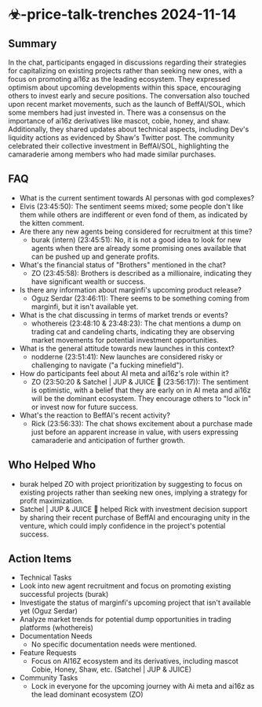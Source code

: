 # ☣-price-talk-trenches 2024-11-14

## Summary

In the chat, participants engaged in discussions regarding their strategies for capitalizing on existing projects rather
than seeking new ones, with a focus on promoting ai16z as the leading ecosystem. They expressed optimism about upcoming
developments within this space, encouraging others to invest early and secure positions. The conversation also touched
upon recent market movements, such as the launch of BeffAI/SOL, which some members had just invested in. There was a
consensus on the importance of ai16z derivatives like mascot, cobie, honey, and shaw. Additionally, they shared updates
about technical aspects, including Dev's liquidity actions as evidenced by Shaw's Twitter post. The community celebrated
their collective investment in BeffAI/SOL, highlighting the camaraderie among members who had made similar purchases.

## FAQ

- What is the current sentiment towards AI personas with god complexes?
- Elvis (23:45:50): The sentiment seems mixed; some people don't like them while others are indifferent or even fond of
  them, as indicated by the kitten comment.
- Are there any new agents being considered for recruitment at this time?
    - burak (intern) (23:45:51): No, it is not a good idea to look for new agents when there are already some promising
      ones available that can be pushed up and generate profits.
- What's the financial status of "Brothers" mentioned in the chat?
    - ZO (23:45:58): Brothers is described as a millionaire, indicating they have significant wealth or success.
- Is there any information about marginfi's upcoming product release?
    - Oguz Serdar (23:46:11): There seems to be something coming from marginfi, but it isn't available yet.
- What is the chat discussing in terms of market trends or events?
    - whothereis (23:48:10 & 23:48:23): The chat mentions a dump on trading cat and candeling charts, indicating they
      are observing market movements for potential investment opportunities.
- What is the general attitude towards new launches in this context?
    - nodderne (23:51:41): New launches are considered risky or challenging to navigate ("a fucking minefield").
- How do participants feel about AI meta and ai16z's role within it?
    - ZO (23:50:20 & Satchel | JUP & JUICE 🧃 (23:56:17)): The sentiment is optimistic, with a belief that they are early
      on in AI meta and ai16z will be the dominant ecosystem. They encourage others to "lock in" or invest now for
      future success.
- What's the reaction to BeffAI's recent activity?
    - Rick (23:56:33): The chat shows excitement about a purchase made just before an apparent increase in value, with
      users expressing camaraderie and anticipation of further growth.

## Who Helped Who

- burak helped ZO with project prioritization by suggesting to focus on existing projects rather than seeking new ones,
  implying a strategy for profit maximization.
- Satchel | JUP & JUICE 🧃 helped Rick with investment decision support by sharing their recent purchase of BeffAI and encouraging unity in the venture, which could imply confidence in the project's potential success.

## Action Items

- Technical Tasks
- Look into new agent recruitment and focus on promoting existing successful projects (burak)
- Investigate the status of marginfi's upcoming project that isn't available yet (Oguz Serdar)
- Analyze market trends for potential dump opportunities in trading platforms (whothereis)
- Documentation Needs
    - No specific documentation needs were mentioned.
- Feature Requests
    - Focus on AI16Z ecosystem and its derivatives, including mascot Cobie, Honey, Shaw, etc. (Satchel | JUP & JUICE)
- Community Tasks
    - Lock in everyone for the upcoming journey with Ai meta and ai16z as the lead dominant ecosystem (ZO)

